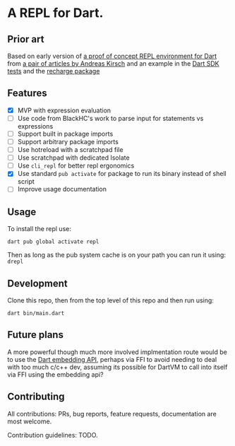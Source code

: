 # A REPL for Dart.

## Prior art

Based on early version of [a proof of concept REPL environment for Dart](https://github.com/BlackHC/dart_repl/) from [a pair of articles by Andreas Kirsch](https://medium.com/dartlang/evolving-dart-repl-poc-233440a35e1f) and an example in the [Dart SDK tests](
https://github.com/dart-lang/sdk/blob/master/pkg/vm_service/example/vm_service_tester.dart) 
and the [recharge package](https://github.com/ajinasokan/recharge)

## Features

* [X] MVP with expression evaluation
* [ ] Use code from BlackHC's work to parse input for statements vs expressions
* [ ] Support built in package imports
* [ ] Support arbitrary package imports
* [ ] Use hotreload with a scratchpad file
* [ ] Use scratchpad with dedicated Isolate
* [ ] Use `cli_repl` for better repl ergonomics
* [X] Use standard `pub activate` for package to run its binary instead of shell script
* [ ] Improve usage documentation

## Usage

To install the repl use:
```
dart pub global activate repl
```

Then as long as the pub system cache is on your path you can run it using: `drepl`

## Development

Clone this repo, then from the top level of this repo and then run using: 
```
dart bin/main.dart
```

## Future plans

A more powerful though much more involved implmentation route would be to use the [Dart embedding API](https://github.com/dart-lang/sdk/blob/main/runtime/include/dart_api.h), perhaps via FFI to avoid needing to deal with too much c/c++ dev, assuming its possible for DartVM to call into itself via FFI using the embedding api?

## Contributing

All contributions: PRs, bug reports, feature requests, documentation are most welcome.

Contribution guidelines: TODO.